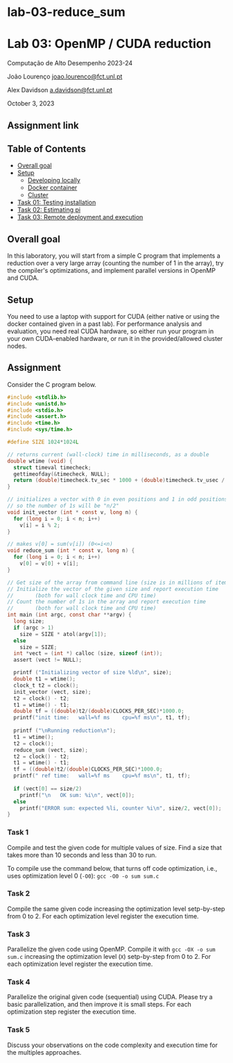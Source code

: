 # lab-03-reduce_sum

# Lab 03: OpenMP / CUDA reduction <!-- omit in toc -->

Computação de Alto Desempenho 2023-24

João Lourenço <joao.lourenco@fct.unl.pt>

Alex Davidson <a.davidson@fct.unl.pt>

October 3, 2023

## Assignment link <!-- omit in toc -->

<!-- ### <https://classroom.github.com/a/Yk3GawQV> -->

## Table of Contents <!-- omit in toc -->

- [Overall goal](#overall-goal)
- [Setup](#setup)
  - [Developing locally](#developing-locally)
  - [Docker container](#docker-container)
  - [Cluster](#cluster)
- [Task 01: Testing installation](#task-01-testing-installation)
- [Task 02: Estimating pi](#task-02-estimating-pi)
- [Task 03: Remote deployment and execution](#task-03-remote-deployment-and-execution)


## Overall goal

In this laboratory, you will start from a simple C program that implements a reduction over a very large array (counting the number of 1 in the array), try the compiler's optimizations, and implement parallel versions in OpenMP and CUDA.

## Setup

You need to use a laptop with support for CUDA (either native or using the docker contained given in a past lab).  For performance analysis and evaluation, you need real CUDA hardware, so either run your program in your own CUDA-enabled hardware, or run it in the provided/allowed cluster nodes.

## Assignment

Consider the C program below.

```c
#include <stdlib.h>
#include <unistd.h>
#include <stdio.h>
#include <assert.h>
#include <time.h>
#include <sys/time.h>

#define SIZE 1024*1024L

// returns current (wall-clock) time in milliseconds, as a double
double wtime (void) {
  struct timeval timecheck;
  gettimeofday(&timecheck, NULL);
  return (double)timecheck.tv_sec * 1000 + (double)timecheck.tv_usec / 1000;
}

// initializes a vector with 0 in even positions and 1 in odd positions
// so the number of 1s will be "n/2"
void init_vector (int * const v, long n) {
  for (long i = 0; i < n; i++)
    v[i] = i % 2;
}

// makes v[0] = sum(v[i]) (0<=i<n)
void reduce_sum (int * const v, long n) {
  for (long i = 0; i < n; i++)
    v[0] = v[0] + v[i];
}

// Get size of the array from command line (size is in millions of items)
// Initialize the vector of the given size and report execution time
//       (both for wall clock time and CPU time)
// Count the number of 1s in the array and report execution time
//       (both for wall clock time and CPU time)
int main (int argc, const char **argv) {
  long size;
  if (argc > 1)
    size = SIZE * atol(argv[1]);
  else
    size = SIZE;  
  int *vect = (int *) calloc (size, sizeof (int));
  assert (vect != NULL);

  printf ("Initializing vector of size %ld\n", size);
  double t1 = wtime();
  clock_t t2 = clock();
  init_vector (vect, size);
  t2 = clock() - t2;
  t1 = wtime() - t1;
  double tf = ((double)t2/(double)CLOCKS_PER_SEC)*1000.0;
  printf("init time:   wall=%f ms    cpu=%f ms\n", t1, tf);
  
  printf ("\nRunning reduction\n");
  t1 = wtime();
  t2 = clock();
  reduce_sum (vect, size);
  t2 = clock() - t2;
  t1 = wtime() - t1;
  tf = ((double)t2/(double)CLOCKS_PER_SEC)*1000.0;
  printf(" ref time:   wall=%f ms    cpu=%f ms\n", t1, tf);
  
  if (vect[0] == size/2)
    printf("\n   OK sum: %i\n", vect[0]);
  else
    printf("ERROR sum: expected %li, counter %i\n", size/2, vect[0]);
}
```

### Task 1

Compile and test the given code for multiple values of size.  Find a size that takes more than 10 seconds and less than 30 to run.

To compile use the command below, that turns off code optimization, i.e., uses optimization level 0 (`-O0`):
`gcc -O0 -o sum sum.c`

### Task 2

Compile the same given code increasing the optimization level setp-by-step from 0 to 2.  For each optimization level register the execution time.

### Task 3

Parallelize the given code using OpenMP.  Compile it with `gcc -OX -o sum sum.c` increasing the optimization level (`X`) setp-by-step from 0 to 2.  For each optimization level register the execution time.

### Task 4

Parallelize the original given code  (sequential)  using CUDA.  Please try a basic parallelization, and then improve it is small steps.  For each optimization step register the execution time.

### Task 5

Discuss your observations on the code complexity and execution time for the multiples approaches.
